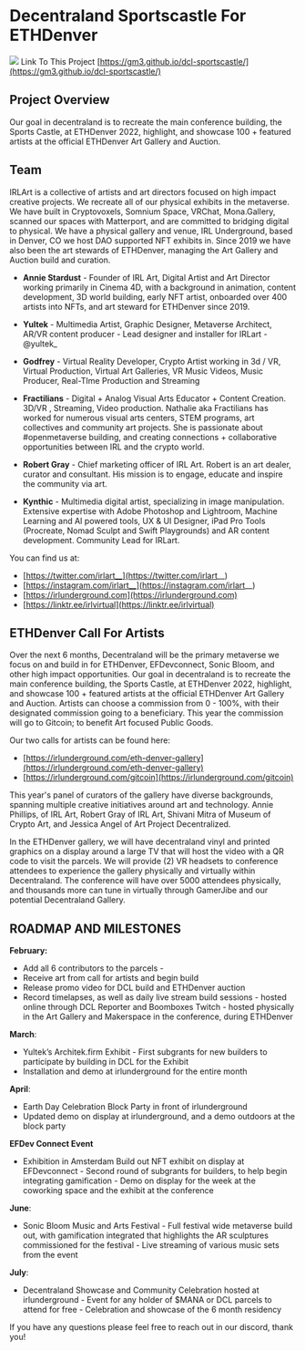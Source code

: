 # Decentraland Sportscastle For ETHDenver

![](https://i.imgur.com/j92b6NZ.png)
Link To This Project [https://gm3.github.io/dcl-sportscastle/](https://gm3.github.io/dcl-sportscastle/)


## Project Overview

Our goal in decentraland is to recreate the main conference building, the Sports Castle, at ETHDenver 2022, highlight, and showcase 100 + featured artists at the official ETHDenver Art Gallery and Auction.


## Team 
IRLArt is a collective of artists and art directors focused on high impact creative projects. We recreate all of our physical exhibits in the metaverse. We have built in Cryptovoxels, Somnium Space, VRChat, Mona.Gallery, scanned our spaces with Matterport, and are committed to bridging digital to physical. We have a physical gallery and venue, IRL Underground, based in Denver, CO we host DAO supported NFT exhibits in. Since 2019 we have also been the art stewards of ETHDenver, managing the Art Gallery and Auction build and curation.

* **Annie Stardust** - Founder of IRL Art, Digital Artist and Art Director working primarily in Cinema 4D, with a background in animation, content development, 3D world building, early NFT artist, onboarded over 400 artists into NFTs, and art steward for ETHDenver since 2019.

* **Yultek** - Multimedia Artist, Graphic Designer, Metaverse Architect, AR/VR content producer - Lead designer and installer for IRLart - @yultek_

* **Godfrey** - Virtual Reality Developer, Crypto Artist working in 3d / VR, Virtual Production, Virtual Art Galleries, VR Music Videos, Music Producer, Real-TIme Production and Streaming

* **Fractilians** - Digital + Analog Visual Arts Educator + Content Creation. 3D/VR , Streaming, Video production. Nathalie aka Fractilians has worked for numerous visual arts centers, STEM programs, art collectives and community art projects. She is passionate about #openmetaverse building, and creating connections + collaborative opportunities between IRL and the crypto world.

* **Robert Gray** - Chief marketing officer of IRL Art. Robert is an art dealer, curator and consultant. His mission is to engage, educate and inspire the community via art.

* **Kynthic** - Multimedia digital artist, specializing in image manipulation. Extensive expertise with Adobe Photoshop and Lightroom, Machine Learning and AI powered tools, UX & UI Designer, iPad Pro Tools (Procreate, Nomad Sculpt and Swift Playgrounds) and AR content development. Community Lead for IRLart.

You can find us at:

* [https://twitter.com/irlart__](https://twitter.com/irlart__) 
* [https://instagram.com/irlart__](https://instagram.com/irlart__) 
* [https://irlunderground.com](https://irlunderground.com) 
* [https://linktr.ee/irlvirtual](https://linktr.ee/irlvirtual)

## ETHDenver Call For Artists
Over the next 6 months, Decentraland will be the primary metaverse we focus on and build in for ETHDenver, EFDevconnect, Sonic Bloom, and other high impact opportunities. Our goal in decentraland is to recreate the main conference building, the Sports Castle, at ETHDenver 2022, highlight, and showcase 100 + featured artists at the official ETHDenver Art Gallery and Auction. Artists can choose a commission from 0 - 100%, with their designated commission going to a beneficiary. This year the commission will go to Gitcoin; to benefit Art focused Public Goods.

Our two calls for artists can be found here: 
* [https://irlunderground.com/eth-denver-gallery](https://irlunderground.com/eth-denver-gallery) 
* [https://irlunderground.com/gitcoin](https://irlunderground.com/gitcoin)

This year's panel of curators of the gallery have diverse backgrounds, spanning multiple creative initiatives around art and technology. Annie Phillips, of IRL Art, Robert Gray of IRL Art, Shivani Mitra of Museum of Crypto Art, and Jessica Angel of Art Project Decentralized.

In the ETHDenver gallery, we will have decentraland vinyl and printed graphics on a display around a large TV that will host the video with a QR code to visit the parcels. We will provide (2) VR headsets to conference attendees to experience the gallery physically and virtually within Decentraland. The conference will have over 5000 attendees physically, and thousands more can tune in virtually through GamerJibe and our potential Decentraland Gallery.

## ROADMAP AND MILESTONES
**February:**
* Add all 6 contributors to the parcels -
* Receive art from call for artists and begin build
* Release promo video for DCL build and ETHDenver auction
* Record timelapses, as well as daily live stream build sessions - hosted online through DCL Reporter and Boomboxes Twitch - hosted physically in the Art Gallery and Makerspace in the conference, during ETHDenver

**March**: 
* Yultek’s Architek.firm Exhibit - First subgrants for new builders to participate by building in DCL for the Exhibit 
* Installation and demo at irlunderground for the entire month

**April**: 
* Earth Day Celebration Block Party in front of irlunderground 
* Updated demo on display at irlunderground, and a demo outdoors at the block party

**EFDev Connect Event**
* Exhibition in Amsterdam Build out NFT exhibit on display at EFDevconnect - Second round of subgrants for builders, to help begin integrating gamification - Demo on display for the week at the coworking space and the exhibit at the conference

**June**: 
* Sonic Bloom Music and Arts Festival - Full festival wide metaverse build out, with gamification integrated that highlights the AR sculptures commissioned for the festival - Live streaming of various music sets from the event

**July**: 
* Decentraland Showcase and Community Celebration hosted at irlunderground - Event for any holder of $MANA or DCL parcels to attend for free - Celebration and showcase of the 6 month residency

If you have any questions please feel free to reach out in our discord, thank you! 




